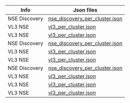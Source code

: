 | Info              | Json files                                                                           |
| ------------------------ | -------------------------------------------------------------------------------------- |
| NSE Discovery       | [nse_discovery_per_cluster.json](json_store/nse_discovery_per_cluster.json)
| VL3 NSE | [vl3_per_cluster.json](json_store/vl3_per_cluster.json)
| VL3 NSE | [vl3_per_cluster.json](json_store/vl3_per_cluster.json)
| NSE Discovery       | [nse_discovery_per_cluster.json](json_store/nse_discovery_per_cluster.json)
| VL3 NSE | [vl3_per_cluster.json](json_store/vl3_per_cluster.json)
| VL3 NSE | [vl3_per_cluster.json](json_store/vl3_per_cluster.json)
| NSE Discovery       | [nse_discovery_per_cluster.json](json_store/nse_discovery_per_cluster.json)
| VL3 NSE | [vl3_per_cluster.json](json_store/vl3_per_cluster.json)
| VL3 NSE | [vl3_per_cluster.json](json_store/vl3_per_cluster.json)
| VL3 NSE | [vl3_per_cluster.json](json_store/vl3_per_cluster.json)

